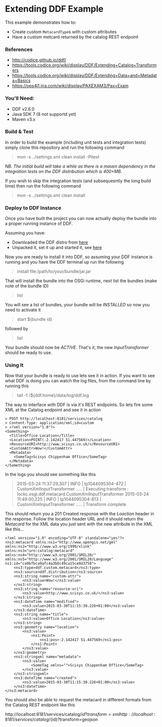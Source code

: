 # Extending DDF Example

This example demonstrates how to:
* Create custom ```MetacardType```s with custom attributes
* Have a custom metcard returned by the catalog REST endpoint

### References

* http://codice.github.io/ddf/
* https://tools.codice.org/wiki/display/DDF/Extending+Catalog+Transformers
* https://tools.codice.org/wiki/display/DDF/Extending+Data+and+Metadata+Basics
* https://ops4j1.jira.com/wiki/display/PAXEXAM3/Pax+Exam

### You'll Need:

* DDF v2.6.0
* Java SDK 7 (8 not supportd yet)
* Maven v3.x

### Build & Test

In order to build the example (including unit tests and integration tests) simply clone this repository and run the following command

> mvn -s ../settings.xml clean install -Pitest

_NB. The initial build will take a while as there is a maven dependency in the integration tests on the DDF distribution which is 400+MB._

If you wish to skip the integration tests (and subsequesntly the long build time) then run the following command

> mvn -s ../settings.xml clean install

### Deploy to DDF Instance

Once you have built the project you can now actually deploy the bundle into a proper running instance of DDF.

Assuming you have:

* Downloaded the DDF distro from [here](http://artifacts.codice.org/service/local/artifact/maven/redirect?r=releases&g=ddf.distribution&a=ddf&v=2.6.0&e=zip)
* Unpacked it, set it up and started it, see [here](https://tools.codice.org/wiki/display/DDF/Quick+Start)

Now you are ready to install it into DDF, so assuming your DDF instance is running and you have the DDF terminal up run the following

> install file:/path/to/your/bundle/jar.jar

That will install the bundle into the OSGi runtime, next list the bundles (make note of the bundle ID)

> list

You will see a list of bundles, your bundle will be _INSTALLED_ so now you need to activate it

> start ${bundle id}

followed by 

> list

Your bundle should now be _ACTIVE_.  That's it, the new _InputTransformer_ should be ready to use.

### Using It

Now that your bundle is ready to use lets see it in action.  If you want to see what DDF is doing you can watch the log files, from the command line by running this

> tail -f /${ddf.home}/data/log/ddf.log

The way to interface with DDF is via it's REST endpoints.  So lets fire some XML at the Catalog endpoint and see it in action

```
> POST http://localhost:8181/services/catalog
> Content-Type: application/xml;id=custom
> <?xml version="1.0"?>
<Something>
  <Title>Office Location</Title>
  <Location>POINT(-2.142417 51.447569)</Location>
  <ResourceURI>http://www.scisys.co.uk/</ResourceURI>
  <CustomAttr>Wow!</CustomAttr>
  <Metadata>
    <SomeTag>Scisys Chippenham Office</SomeTag>
  </Metadata>
</Something>
```

In the logs you should see something like this

> 2015-03-24 11:37:29,307 | INFO  | tp1044095304-472 | CustomXmlInputTransformer  ..... | Executing transform : lockc.osgi.ddf.metacard.CustomXmlInputTransformer
> 2015-03-24 11:49:00,225 | INFO  | tp1044095304-813 | CustomXmlInputTransformer ..... | Transform complete

This should return you a 201 Created response with the _Loaction_ header in the response.  Follow the location header URL
and it should return the _Metacard_ for the XML data you just sent with the new attribute in the XML like this...

```
<?xml version="1.0" encoding="UTF-8" standalone="yes"?>
<ns3:metacard xmlns:ns1="http://www.opengis.net/gml" xmlns:ns2="http://www.w3.org/1999/xlink" xmlns:ns3="urn:catalog:metacard" xmlns:ns4="http://www.w3.org/2001/SMIL20/" xmlns:ns5="http://www.w3.org/2001/SMIL20/Language" ns1:id="ca9bfbca9afc4a3b8c49ca15ce8d3758">
    <ns3:type>ddf.custom.metacard</ns3:type>
    <ns3:source>ddf.distribution</ns3:source>
    <ns3:string name="custom-attr">
        <ns3:value>Wow!</ns3:value>
    </ns3:string>
    <ns3:string name="resource-uri">
        <ns3:value>http://www.scisys.co.uk/</ns3:value>
    </ns3:string>
    <ns3:dateTime name="modified">
        <ns3:value>2015-03-30T11:15:30.226+01:00</ns3:value>
    </ns3:dateTime>
    <ns3:string name="title">
        <ns3:value>Office Location</ns3:value>
    </ns3:string>
    <ns3:geometry name="location">
        <ns3:value>
            <ns1:Point>
                <ns1:pos>-2.142417 51.447569</ns1:pos>
            </ns1:Point>
        </ns3:value>
    </ns3:geometry>
    <ns3:stringxml name="metadata">
        <ns3:value>
            <SomeTag xmlns="">Scisys Chippenham Office</SomeTag>
        </ns3:value>
    </ns3:stringxml>
    <ns3:dateTime name="created">
        <ns3:value>2015-03-30T11:15:30.226+01:00</ns3:value>
    </ns3:dateTime>
</ns3:metacard>
```

You should also be able to request the metacard in different formats from the Catalog REST endpoint like this

http://localhost:8181/services/catalog/${id}?transform=xml
http://localhost:8181/services/catalog/${id}?transform=geojson